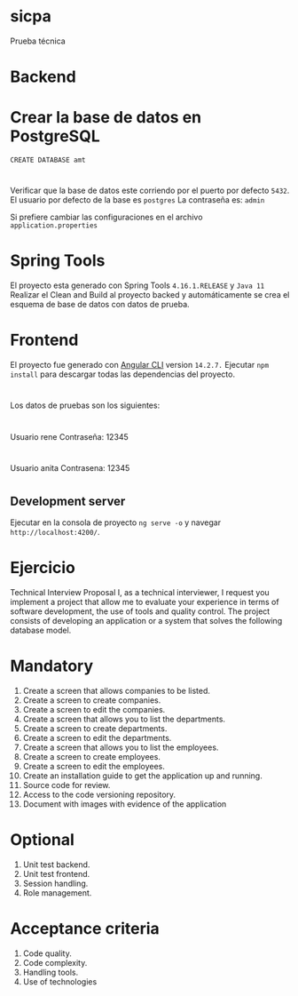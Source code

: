 # sicpa
Prueba técnica

# Backend
# Crear la base de datos en PostgreSQL
`CREATE DATABASE amt`
#
Verificar que la base de datos este corriendo por el puerto por defecto `5432`.
El usuario por defecto de la base es `postgres`
La contraseña es: `admin`

Si prefiere cambiar las configuraciones en el archivo `application.properties `

# Spring Tools
El proyecto esta generado con Spring Tools `4.16.1.RELEASE` y `Java 11`
Realizar el  Clean and Build al proyecto backed y automáticamente se crea el esquema de base de datos con datos de prueba.

# Frontend
El proyecto fue generado con  [Angular CLI](https://github.com/angular/angular-cli) version `14.2.7.`
Ejecutar `npm install` para descargar todas las dependencias del proyecto.
#
Los datos de pruebas son los siguientes:
#
Usuario rene
Contraseña: 12345
#

Usuario anita
Contrasena: 12345
#
## Development server
Ejecutar en la consola de proyecto `ng serve -o` y navegar `http://localhost:4200/`.

# Ejercicio
Technical Interview Proposal
I, as a technical interviewer, I request you implement a project that allow me to evaluate your experience in terms of software development, the use of tools and quality control.
The project consists of developing an application or a system that solves the following database model.

# Mandatory
1. Create a screen that allows companies to be listed.
2. Create a screen to create companies.
3. Create a screen to edit the companies.
4. Create a screen that allows you to list the departments.
5. Create a screen to create departments.
6. Create a screen to edit the departments.
7. Create a screen that allows you to list the employees.
8. Create a screen to create employees.
9. Create a screen to edit the employees.
10. Create an installation guide to get the application up and running.
11. Source code for review.
12. Access to the code versioning repository.
13. Document with images with evidence of the application

# Optional
1. Unit test backend.
2. Unit test frontend.
3. Session handling.
4. Role management.

# Acceptance criteria
1. Code quality.
2. Code complexity.
3. Handling tools.
4. Use of technologies
